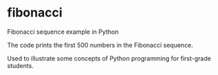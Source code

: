 # fibonacci
Fibonacci sequence example in Python

The code prints the first 500 numbers in the Fibonacci sequence.

Used to illustrate some concepts of Python programming
for first-grade students.
